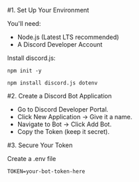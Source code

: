 #1. Set Up Your Environment

You'll need:
- Node.js (Latest LTS recommended)
- A Discord Developer Account


Install discord.js:

```
npm init -y

npm install discord.js dotenv
```

#2. Create a Discord Bot Application

- Go to Discord Developer Portal.
- Click New Application → Give it a name.
- Navigate to Bot → Click Add Bot.
- Copy the Token (keep it secret).

#3. Secure Your Token

Create a .env file
```
TOKEN=your-bot-token-here
```
